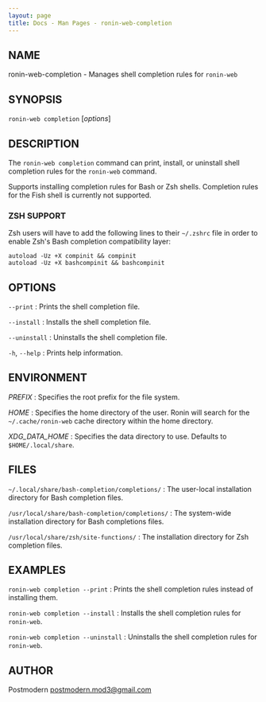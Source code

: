 ```yaml
---
layout: page
title: Docs - Man Pages - ronin-web-completion
---
```


## NAME

ronin-web-completion - Manages shell completion rules for `ronin-web`

## SYNOPSIS

`ronin-web completion` [*options*]

## DESCRIPTION

The `ronin-web completion` command can print, install, or uninstall shell
completion rules for the `ronin-web` command.

Supports installing completion rules for Bash or Zsh shells.
Completion rules for the Fish shell is currently not supported.

### ZSH SUPPORT

Zsh users will have to add the following lines to their `~/.zshrc` file in
order to enable Zsh's Bash completion compatibility layer:

    autoload -Uz +X compinit && compinit
    autoload -Uz +X bashcompinit && bashcompinit

## OPTIONS

`--print`
: Prints the shell completion file.

`--install`
: Installs the shell completion file.

`--uninstall`
: Uninstalls the shell completion file.

`-h`, `--help`
: Prints help information.

## ENVIRONMENT

*PREFIX*
: Specifies the root prefix for the file system.

*HOME*
: Specifies the home directory of the user. Ronin will search for the
  `~/.cache/ronin-web` cache directory within the home directory.

*XDG_DATA_HOME*
: Specifies the data directory to use. Defaults to `$HOME/.local/share`.

## FILES

`~/.local/share/bash-completion/completions/`
: The user-local installation directory for Bash completion files.

`/usr/local/share/bash-completion/completions/`
: The system-wide installation directory for Bash completions files.

`/usr/local/share/zsh/site-functions/`
: The installation directory for Zsh completion files.

## EXAMPLES

`ronin-web completion --print`
: Prints the shell completion rules instead of installing them.

`ronin-web completion --install`
: Installs the shell completion rules for `ronin-web`.

`ronin-web completion --uninstall`
: Uninstalls the shell completion rules for `ronin-web`.

## AUTHOR

Postmodern <postmodern.mod3@gmail.com>


